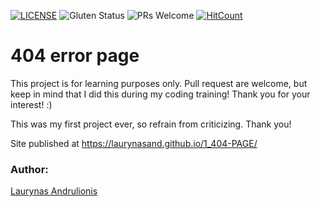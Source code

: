 [![LICENSE](https://img.shields.io/badge/license-MIT-blue.svg?style=flat-square)](https://github.com/LaurynasAnd/HTML5-website-template/blob/master/LICENSE.md)
![Gluten Status](https://img.shields.io/badge/Gluten-Free-green.svg)
![PRs Welcome](https://img.shields.io/badge/PRs-welcome-brightgreen.svg)
[![HitCount](http://hits.dwyl.com/LaurynasAnd/1_404-PAGE.svg)](http://hits.dwyl.com/Lauryna/1_404-PAGE)

# 404 error page


This project is for learning purposes only. Pull request are welcome, but keep in mind that I did this during my coding training! Thank you for your interest! :)

This was my first project ever, so refrain from criticizing. Thank you!

Site published at https://laurynasand.github.io/1_404-PAGE/

### Author:
[Laurynas Andrulionis](https://github.com/LaurynasAnd)

